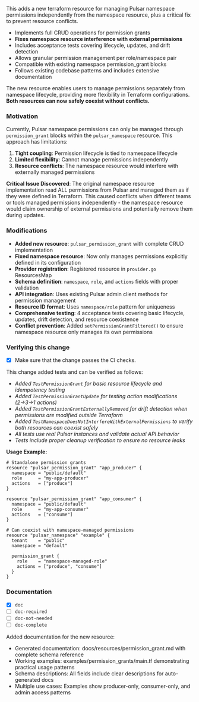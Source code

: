 This adds a new terraform resource for managing Pulsar namespace permissions independently from the namespace resource, plus a critical fix to prevent resource conflicts.

- Implements full CRUD operations for permission grants
- **Fixes namespace resource interference with external permissions**
- Includes acceptance tests covering lifecycle, updates, and drift detection
- Allows granular permission management per role/namespace pair
- Compatible with existing namespace permission_grant blocks
- Follows existing codebase patterns and includes extensive documentation

The new resource enables users to manage permissions separately from namespace lifecycle, providing more flexibility in Terraform configurations. **Both resources can now safely coexist without conflicts.**

### Motivation

Currently, Pulsar namespace permissions can only be managed through `permission_grant` blocks within the `pulsar_namespace` resource. This approach has limitations:

1. **Tight coupling**: Permission lifecycle is tied to namespace lifecycle
2. **Limited flexibility**: Cannot manage permissions independently
3. **Resource conflicts**: The namespace resource would interfere with externally managed permissions

**Critical Issue Discovered**: The original namespace resource implementation read ALL permissions from Pulsar and managed them as if they were defined in Terraform. This caused conflicts when different teams or tools managed permissions independently - the namespace resource would claim ownership of external permissions and potentially remove them during updates.

### Modifications

- **Added new resource**: `pulsar_permission_grant` with complete CRUD implementation
- **Fixed namespace resource**: Now only manages permissions explicitly defined in its configuration
- **Provider registration**: Registered resource in `provider.go` ResourcesMap
- **Schema definition**: `namespace`, `role`, and `actions` fields with proper validation
- **API integration**: Uses existing Pulsar admin client methods for permission management
- **Resource ID format**: Uses `namespace/role` pattern for uniqueness
- **Comprehensive testing**: 4 acceptance tests covering basic lifecycle, updates, drift detection, and resource coexistence
- **Conflict prevention**: Added `setPermissionGrantFiltered()` to ensure namespace resource only manages its own permissions

### Verifying this change

- [x] Make sure that the change passes the CI checks.

This change added tests and can be verified as follows:

- *Added `TestPermissionGrant` for basic resource lifecycle and idempotency testing*
- *Added `TestPermissionGrantUpdate` for testing action modifications (2→3→1 actions)*
- *Added `TestPermissionGrantExternallyRemoved` for drift detection when permissions are modified outside Terraform*
- *Added `TestNamespaceDoesNotInterfereWithExternalPermissions` to verify both resources can coexist safely*
- *All tests use real Pulsar instances and validate actual API behavior*
- *Tests include proper cleanup verification to ensure no resource leaks*

**Usage Example:**
```hcl
# Standalone permission grants
resource "pulsar_permission_grant" "app_producer" {
  namespace = "public/default" 
  role      = "my-app-producer"
  actions   = ["produce"]
}

resource "pulsar_permission_grant" "app_consumer" {
  namespace = "public/default"
  role      = "my-app-consumer" 
  actions   = ["consume"]
}

# Can coexist with namespace-managed permissions
resource "pulsar_namespace" "example" {
  tenant    = "public"
  namespace = "default"
  
  permission_grant {
    role    = "namespace-managed-role"
    actions = ["produce", "consume"]
  }
}
```

### Documentation

<!-- DO NOT REMOVE THIS SECTION. CHECK THE PROPER BOX ONLY. -->

- [x] `doc` <!-- Your PR contains doc changes. -->
- [ ] `doc-required` <!-- Your PR changes impact docs and you will update later -->
- [ ] `doc-not-needed` <!-- Your PR changes do not impact docs -->
- [ ] `doc-complete` <!-- Docs have been already added -->

Added documentation for the new resource:
- Generated documentation: docs/resources/permission_grant.md with complete schema reference
- Working examples: examples/permission_grants/main.tf demonstrating practical usage patterns  
- Schema descriptions: All fields include clear descriptions for auto-generated docs
- Multiple use cases: Examples show producer-only, consumer-only, and admin access patterns